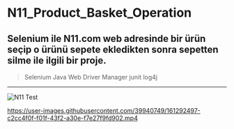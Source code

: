 # N11_Product_Basket_Operation
 Selenium ile N11.com web adresinde bir ürün seçip o ürünü sepete ekledikten sonra sepetten silme ile ilgili bir proje.
 ---
 > Selenium
 > Java
 > Web Driver Manager
 > junit
 > log4j
 ---
 
![N11 Test](https://user-images.githubusercontent.com/39940749/161291779-3dcf6b60-317f-4346-a1f0-d43a55b0cbb0.png)


https://user-images.githubusercontent.com/39940749/161292497-c2cc4f0f-f01f-43f2-a30e-f7e27f9fd902.mp4

